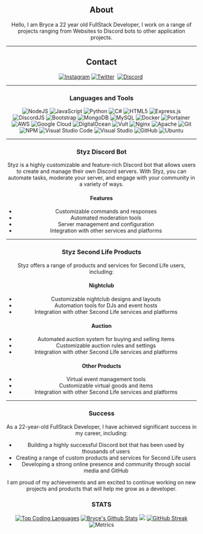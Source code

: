 <div align="center">
  
## About
Hello, I am Bryce a 22 year old FullStack Developer, I work on a range of projects ranging from Websites to Discord bots to other application projects.

-------------------

## Contact
<a href="https://www.instagram.com/v1ukofficial/">![Instagram](https://img.shields.io/badge/V1ukOfficial-%23E4405F.svg?style=for-the-badge&logo=Instagram&logoColor=white)</a> <a href="https://twitter.com/V1uk_"><img alt="Twitter" src="https://img.shields.io/badge/Twitter-1DA1F2?style=for-the-badge&logo=twitter&logoColor=white"></a>&nbsp; <a href="https://discordapp.com/users/962076477325729833"><img alt="Discord" src="https://img.shields.io/badge/Discord-525DDB?style=for-the-badge&logo=discord&logoColor=white"></a>&nbsp;

-------------------

### Languages and Tools  
![NodeJS](https://img.shields.io/badge/node.js-%2343853D.svg?style=for-the-badge&logo=node.js&logoColor=white) ![JavaScript](https://img.shields.io/badge/javascript-%23323330.svg?style=for-the-badge&logo=javascript&logoColor=%23F7DF1E) ![Python](https://img.shields.io/badge/python-%2314354C.svg?style=for-the-badge&logo=python&logoColor=white) ![C#](https://img.shields.io/badge/c%23-%23239120.svg?style=for-the-badge&logo=c-sharp&logoColor=white) ![HTML5](https://img.shields.io/badge/html5-%23E34F26.svg?style=for-the-badge&logo=html5&logoColor=white) ![Express.js](https://img.shields.io/badge/express.js-%23404d59.svg?style=for-the-badge&logo=express&logoColor=%2361DAFB) ![DiscordJS](https://img.shields.io/badge/discord.js-%232C3454.svg?style=for-the-badge&logo=Discord&logoColor=Blue) ![Bootstrap](https://img.shields.io/badge/bootstrap-%23563D7C.svg?style=for-the-badge&logo=bootstrap&logoColor=white) ![MongoDB](https://img.shields.io/badge/MongoDB-%234ea94b.svg?style=for-the-badge&logo=mongodb&logoColor=white) ![MySQL](https://img.shields.io/badge/mysql-%2300f.svg?style=for-the-badge&logo=mysql&logoColor=white) ![Docker](https://img.shields.io/badge/docker-%230db7ed.svg?style=for-the-badge&logo=docker&logoColor=white) ![Portainer](https://img.shields.io/badge/Portainer-%230072C6.svg?style=for-the-badge&logo=Portainer&logoColor=white) ![AWS](https://img.shields.io/badge/AWS-%23FF9900.svg?style=for-the-badge&logo=amazon-aws&logoColor=white) ![Google Cloud](https://img.shields.io/badge/GoogleCloud-%234285F4.svg?style=for-the-badge&logo=google-cloud&logoColor=white) ![DigitalOcean](https://img.shields.io/badge/DigitalOcean-%230167ff.svg?style=for-the-badge&logo=digitalOcean&logoColor=white) ![Vult](https://img.shields.io/badge/vultr-%23039BE5.svg?style=for-the-badge&logo=vultr) ![Nginx](https://img.shields.io/badge/nginx-%23009639.svg?style=for-the-badge&logo=nginx&logoColor=white) ![Apache](https://img.shields.io/badge/apache-%23D42029.svg?style=for-the-badge&logo=apache&logoColor=white) ![Git](https://img.shields.io/badge/git-%23F05033.svg?style=for-the-badge&logo=git&logoColor=white) ![NPM](https://img.shields.io/badge/NPM-%23000000.svg?style=for-the-badge&logo=npm&logoColor=white) ![Visual Studio Code](https://img.shields.io/badge/VisualStudioCode-0078d7.svg?style=for-the-badge&logo=visual-studio-code&logoColor=white) ![Visual Studio](https://img.shields.io/badge/VisualStudio-5C2D91.svg?style=for-the-badge&logo=visual-studio&logoColor=white) ![GitHub](https://img.shields.io/badge/github-%23121011.svg?style=for-the-badge&logo=github&logoColor=white) ![Ubuntu](https://img.shields.io/badge/Ubuntu-E95420?style=for-the-badge&logo/ubuntu&logoColor.white)

-------------------

### Styz Discord Bot

Styz is a highly customizable and feature-rich Discord bot that allows users to create and manage their own Discord servers. With Styz, you can automate tasks, moderate your server, and engage with your community in a variety of ways.

#### Features

* Customizable commands and responses
* Automated moderation tools
* Server management and configuration
* Integration with other services and platforms

-------------------

### Styz Second Life Products

Styz offers a range of products and services for Second Life users, including:

#### Nightclub

* Customizable nightclub designs and layouts
* Automation tools for DJs and event hosts
* Integration with other Second Life services and platforms

#### Auction

* Automated auction system for buying and selling items
* Customizable auction rules and settings
* Integration with other Second Life services and platforms

#### Other Products

* Virtual event management tools
* Customizable virtual goods and items
* Integration with other Second Life services and platforms

-------------------

### Success

As a 22-year-old FullStack Developer, I have achieved significant success in my career, including:

* Building a highly successful Discord bot that has been used by thousands of users
* Creating a range of custom products and services for Second Life users
* Developing a strong online presence and community through social media and GitHub

I am proud of my achievements and am excited to continue working on new projects and products that will help me grow as a developer.

### STATS 
[![Top Coding Languages](https://github-readme-stats.vercel.app/api/top-langs/?username=V1uk&count_private=true&show_icons=true&theme=dark)](https://github.com/anuraghazra/github-readme-stats)
[![Bryce's Github Stats](https://github-readme-stats.vercel.app/api?username=V1uk&include_all_commits=true&count_private=true&show_icons=true&theme=dark&custom_title=Bryce%27s%20GitHub%20Stats&ring_color=35AFEA)](https://github.com/anuraghazra/github-readme-stats)
![](./github-metrics.svg)
[![GitHub Streak](https://streak-stats.demolab.com/?user=V1uk)](https://git.io/streak-stats)
![Metrics](https://metrics.lecoq.io/V1uk)

</div>
